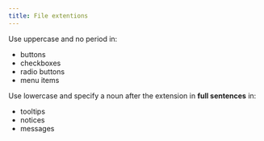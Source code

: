```yaml
---
title: File extentions
---
```


Use uppercase and no period in:
* buttons
* checkboxes
* radio buttons
* menu items

<DosDonts>
    <template #dont>
        <p>.PDF, .CSS, .HTML</p>
        <img src="./static/export-to-pdf.png" style="margin: auto" />
    </template>
    <template #do>
        <p>PDF, CSS, HTML</p>
        <img src="./static/export-to-_pdf.png" style="margin: auto" />
    </template>
</DosDonts>

Use lowercase and specify a noun after the extension in <b>full sentences</b> in:
* tooltips
* notices
* messages

<DosDonts>
    <template #dont>
        <p>Add a DOCX file.</p>
        <p>Save your file in a csv file format.</p>
        </template>
    <template #do>
        <p>Add a .docx file.</p>
        <p>Save your file in a .csv file format.</p>
    </template>
</DosDonts>


